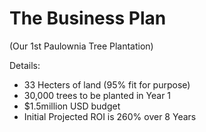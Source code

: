 # The Business Plan 
(Our 1st Paulownia Tree Plantation)

Details:
 - 33 Hecters of land (95% fit for purpose) 
 - 30,000 trees to be planted in Year 1
 - $1.5million USD budget
 - Initial Projected ROI is 260% over 8 Years
